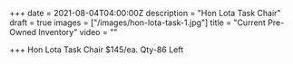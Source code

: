 +++
date = 2021-08-04T04:00:00Z
description = "Hon Lota Task Chair"
draft = true
images = ["/images/hon-lota-task-1.jpg"]
title = "Current Pre-Owned Inventory"
video = ""

+++
Hon Lota Task Chair $145/ea. Qty-86 Left